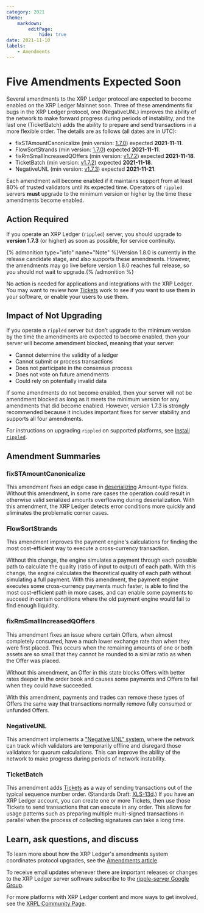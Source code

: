 ```yaml
---
category: 2021
theme:
    markdown:
        editPage:
            hide: true
date: 2021-11-10
labels:
    - Amendments
---
```

# Five Amendments Expected Soon

Several amendments to the XRP Ledger protocol are expected to become enabled on the XRP Ledger Mainnet soon. Three of these amendments fix bugs in the XRP Ledger protocol, one (NegativeUNL) improves the ability of the network to make forward progress during periods of instability, and the last one (TicketBatch) adds the ability to prepare and send transactions in a more flexible order. The details are as follows (all dates are in UTC):

- fixSTAmountCanonicalize (min version: [1.7.0](https://xrpl.org/blog/2021/rippled-1.7.0.html)) expected **2021-11-11**.
- FlowSortStrands (min version: [1.7.0](https://xrpl.org/blog/2021/rippled-1.7.0.html)) expected **2021-11-11**.
- fixRmSmallIncreasedQOffers (min version: [v1.7.2](https://xrpl.org/blog/2021/rippled-1.7.2.html)) expected **2021-11-18**.
- TicketBatch (min version: [v1.7.2](https://xrpl.org/blog/2021/rippled-1.7.2.html)) expected **2021-11-18**.
- NegativeUNL (min version: [v1.7.3](https://xrpl.org/blog/2021/rippled-1.7.3.html)) expected **2021-11-21**.

Each amendment will become enabled if it maintains support from at least 80% of trusted validators until its expected time. Operators of `rippled` servers **must** upgrade to the minimum version or higher by the time these amendments become enabled.

<!-- BREAK -->

## Action Required

If you operate an XRP Ledger (`rippled`) server, you should upgrade to **version 1.7.3** (or higher) as soon as possible, for service continuity.

{% admonition type="info" name="Note" %}Version 1.8.0 is currently in the release candidate stage, and also supports these amendments. However, the amendments may go live before version 1.8.0 reaches full release, so you should not wait to upgrade.{% /admonition %}

No action is needed for applications and integrations with the XRP Ledger. You may want to review how [Tickets](https://xrpl.org/tickets.html) work to see if you want to use them in your software, or enable your users to use them.

## Impact of Not Upgrading

If you operate a `rippled` server but don’t upgrade to the minimum version by the time the amendments are expected to become enabled, then your server will become amendment blocked, meaning that your server:

* Cannot determine the validity of a ledger
* Cannot submit or process transactions
* Does not participate in the consensus process
* Does not vote on future amendments
* Could rely on potentially invalid data

If some amendments do not become enabled, then your server will not be amendment blocked as long as it meets the minimum version for any amendments that did become enabled. However, version 1.7.3 is strongly recommended because it includes important fixes for server stability and supports all four amendments.

For instructions on upgrading `rippled` on supported platforms, see [Install `rippled`](https://xrpl.org/install-rippled.html).

## Amendment Summaries

### fixSTAmountCanonicalize

This amendment fixes an edge case in [deserializing](https://xrpl.org/serialization.html) Amount-type fields. Without this amendment, in some rare cases the operation could result in otherwise valid serialized amounts overflowing during deserialization. With this amendment, the XRP Ledger detects error conditions more quickly and eliminates the problematic corner cases.


### FlowSortStrands

This amendment improves the payment engine's calculations for finding the most cost-efficient way to execute a cross-currency transaction.

Without this change, the engine simulates a payment through each possible path to calculate the quality (ratio of input to output) of each path. With this change, the engine calculates the theoretical quality of each path without simulating a full payment. With this amendment, the payment engine executes some cross-currency payments much faster, is able to find the most cost-efficient path in more cases, and can enable some payments to succeed in certain conditions where the old payment engine would fail to find enough liquidity.


### fixRmSmallIncreasedQOffers

This amendment fixes an issue where certain Offers, when almost completely consumed, have a much lower exchange rate than when they were first placed. This occurs when the remaining amounts of one or both assets are so small that they cannot be rounded to a similar ratio as when the Offer was placed.

Without this amendment, an Offer in this state blocks Offers with better rates deeper in the order book and causes some payments and Offers to fail when they could have succeeded.

With this amendment, payments and trades can remove these types of Offers the same way that transactions normally remove fully consumed or unfunded Offers.


### NegativeUNL

This amendment implements a ["Negative UNL" system](https://xrpl.org/negative-unl.html), where the network can track which validators are temporarily offline and disregard those validators for quorum calculations. This can improve the ability of the network to make progress during periods of network instability.


### TicketBatch

This amendment adds [Tickets](https://xrpl.org/tickets.html) as a way of sending transactions out of the typical sequence number order. (Standards Draft: [XLS-13d](https://github.com/XRPLF/XRPL-Standards/issues/16).) If you have an XRP Ledger account, you can create one or more Tickets, then use those Tickets to send transactions that can execute in any order. This allows for usage patterns such as preparing multiple multi-signed transactions in parallel when the process of collecting signatures can take a long time.


## Learn, ask questions, and discuss

To learn more about how the XRP Ledger's amendments system coordinates protocol upgrades, see the [Amendments article](https://xrpl.org/amendments.html).

To receive email updates whenever there are important releases or changes to the XRP Ledger server software subscribe to the [ripple-server Google Group](https://groups.google.com/forum/#!forum/ripple-server).

For more platforms with XRP Ledger content and more ways to get involved, see the [XRPL Community Page](https://xrpl.org/contribute.html).
